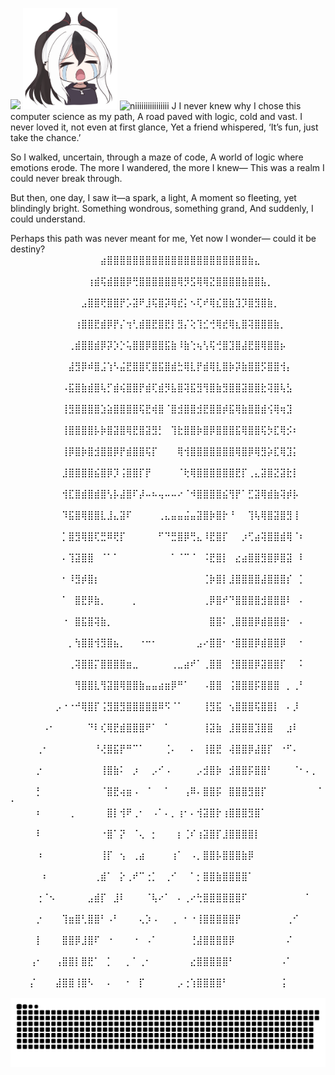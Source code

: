  
![](https://komarev.com/ghpvc/?username=Namiii135&color=grey)
<img src="KAYOKO.png" alt="niiiiiiiiiiiiiiii" width="30%" />
<img src="output-onlinegiftools.gif" alt="niiiiiiiiiiiiiiii" width="30%" />
J
I never knew why I chose this computer science as my path,
A road paved with logic, cold and vast.
I never loved it, not even at first glance,
Yet a friend whispered, ‘It’s fun, just take the chance.’

So I walked, uncertain, through a maze of code,
A world of logic where emotions erode.
The more I wandered, the more I knew—
This was a realm I could never break through.

But then, one day, I saw it—a spark, a light,
A moment so fleeting, yet blindingly bright.
Something wondrous, something grand,
And suddenly, I could understand.

Perhaps this path was never meant for me,
Yet now I wonder—
could it be destiny?
⠀⠀⠀⠀⠀⠀⠀⠀⠀⠀⠀⠀⠀⠀⣴⣿⣿⣿⣿⣿⣿⣿⣿⣿⣿⣿⣿⣿⣿⣿⣿⣿⣿⣿⣿⣿⣿⣷⣄⠀⠀⠀⠀⠀⠀⠀⠀⠀⠀⠀
⠀⠀⠀⠀⠀⠀⠀⠀⠀⠀⠀⠀⢰⣾⢯⣾⣿⣿⡿⢛⣿⣿⣿⣿⣿⣿⢿⡻⣫⢿⢿⣝⣿⣿⣿⣿⣷⣿⣿⣧⡀⠀⠀⠀⠀⠀⠀⠀⠀⠀
⠀⠀⠀⠀⠀⠀⠀⠀⠀⠀⠀⣠⣿⣿⢟⣿⣿⡟⡡⣽⠟⣸⢯⣿⡽⢿⣞⡅⠢⢏⠞⢿⣎⣿⣷⣹⡹⣿⣻⣿⣷⡀⠀⠀⠀⠀⠀⠀⠀⠀
⠀⠀⠀⠀⠀⠀⠀⠀⠀⠀⢰⣿⣿⣟⣾⡿⡟⡌⢲⢃⣾⣿⣟⣿⣟⡇⣻⡌⢕⢹⣊⢚⢿⣞⢿⣆⣿⢽⣿⣿⣿⣷⡀⠀⠀⠀⠀⠀⠀⠀
⠀⠀⠀⠀⠀⠀⠀⠀⠀⢀⣾⣿⣿⣾⡿⡽⡱⡑⢥⣿⣿⡿⣿⣿⣯⣷⠸⣷⢑⢦⢣⢯⢚⣿⣹⣿⣼⣟⣿⢿⣿⣿⡦⠀⠀⠀⠀⠀⠀⠀
⠀⠀⠀⠀⠀⠀⠀⠀⠀⣼⣻⡿⠾⣿⣨⢱⠣⣬⣟⣿⣿⢏⣿⣯⣿⣾⣓⢿⣇⡟⣾⢿⣇⣿⡷⡽⣷⣿⣿⡫⣿⣿⢺⡄⠀⠀⠀⠀⠀⠀
⠀⠀⠀⠀⠀⠀⠀⠀⠠⣯⣿⣷⣾⣿⢧⡋⣾⢮⣿⣿⡟⣾⢏⣾⡻⣧⣿⢽⣯⣻⢻⣿⣷⣻⣿⣿⣽⣿⣿⣗⢽⣿⢧⣣⠀⠀⠀⠀⠀⠀
⠀⠀⠀⠀⠀⠀⠀⠀⢸⣻⣿⣿⣿⣿⣱⣵⣿⣿⣿⣿⢯⣟⢾⣿⠈⣿⣺⣿⣿⣺⣟⣿⣿⡾⣯⢿⣷⣿⣿⣾⢪⢿⢶⣹⠀⠀⠀⠀⠀⠀
⠀⠀⠀⠀⠀⠀⠀⠀⢸⣿⣿⣿⣿⡧⡷⣿⣽⣿⢿⣟⣿⣽⣻⡃⠀⢹⣗⣿⣿⡷⣿⡿⣿⣿⣿⣯⢿⣿⣿⢯⡳⣏⢿⡪⠆⠀⠀⠀⠀⠀
⠀⠀⠀⠀⠀⠀⠀⠀⢸⡿⣿⡷⣿⣺⣿⣿⡿⡟⣾⣿⣿⢯⡏⠀⠀⠀⢿⢺⣿⣿⣿⣿⣿⣿⣿⢿⣿⡿⢿⣻⡵⣏⢿⣹⡅⠀⠀⠀⠀⠀
⠀⠀⠀⠀⠀⠀⠀⠀⣸⣿⣿⣿⣿⣮⣿⡿⡹⢨⣿⣿⡏⡟⠀⠀⠀⠀⠈⢗⢿⣿⣿⣿⣿⣿⣿⣟⡏⢀⣄⣽⣿⣝⣽⣗⡇⠀⠀⠀⠀⠀
⠀⠀⠀⠀⠀⠀⠀⠀⢺⣏⣿⣾⣿⣾⣿⢣⡧⣼⣿⠏⡼⠤⠦⢤⠤⠤⠔⠈⠺⣿⣿⣿⣿⣮⢻⡟⠁⣋⣽⢿⣾⣷⢽⡾⡧⠀⠀⠀⠀⠀
⠀⠀⠀⠀⠀⠀⠀⠀⠹⣯⣿⢿⣿⣿⣇⣸⣄⣽⠏⠀⠀⠀⠀⢀⣄⣤⣤⣬⣤⣽⣿⡷⣿⡗⠘⠀⠀⢹⢧⢿⣿⣽⣿⣻⢸⠀⠀⠀⠀⠀
⠀⠀⠀⠀⠀⠀⠀⠀⡁⣿⣻⢿⣿⢏⣛⠿⢟⡏⠀⠀⠀⠀⠀⠋⠙⣛⣿⡿⢛⣄⠸⣟⣿⡏⠀⠀⡰⢋⣴⢽⣿⣿⣾⢿⠈⠆⠀⠀⠀⠀
⠀⠀⠀⠀⠀⠀⠀⠀⠄⢹⣽⣿⣿⠀⠈⠁⠁⠀⠀⠀⠀⠀⠀⠀⠀⠁⠈⠉⠈⠀⠨⣟⣿⡇⠀⣔⣴⣿⣿⣻⣿⡿⣿⣽⠀⠇⠀⠀⠀⠀
⠀⠀⠀⠀⠀⠀⠀⠀⠂⠸⣻⡾⣿⡆⠀⠀⠀⠀⠀⠀⠀⠀⠀⠀⠀⠀⠀⠀⠀⠀⢈⡷⣿⡇⣸⣿⣿⣿⣿⣼⣿⣿⣿⡎⠀⡁⠀⠀⠀⠀
⠀⠀⠀⠀⠀⠀⠀⠀⠁⠀⣿⣟⡿⣷⡀⠀⠀⠀⠀⡀⠀⠀⠀⠀⠀⠀⠀⠀⠀⠀⢀⡿⣿⠞⠙⣿⣿⣿⣿⣺⣿⣿⣿⠇⠀⠄⠀⠀⠀⠀
⠀⠀⠀⠀⠀⠀⠀⠀⠐⠀⣿⣯⣿⢽⣷⡀⠀⠀⠀⠀⠀⠀⠀⠀⠀⠀⠀⠀⠀⠀⠀⣿⣿⠅⢀⣿⣿⣿⡿⣾⣿⣿⣿⠂⠀⠄⠀⠀⠀⠀
⠀⠀⠀⠀⠀⠀⠀⠀⠀⡀⢳⣿⣿⢺⣻⣿⣦⡀⠀⠀⠐⠒⠂⠀⠀⠀⠀⠀⠀⣠⠔⣿⣿⠂⠐⣿⣿⣿⡿⣾⣿⣿⡿⠀⠀⠂⠀⠀⠀⠀
⠀⠀⠀⠀⠀⠀⠀⠀⠀⢀⢽⣿⣿⡍⣿⣿⣿⣿⣶⣀⠀⠀⠀⠀⠀⢀⣀⣴⠞⠁⢀⣿⣿⠀⢘⣿⣿⣿⡿⣽⣿⣿⡏⠀⠀⠅⠀⠀⠀⠀
⠀⠀⠀⠀⠀⠀⠀⠀⠀⠀⢻⣿⣿⣇⢻⣽⣿⢿⣿⣿⣷⣤⣤⣴⣶⡿⠛⠁⠀⠀⠠⣿⣿⠀⢨⣿⣿⣿⡯⣿⣿⣿⠀⡀⢀⠃⠀⠀⠀⠀
⠀⠀⠀⠀⠀⠀⠀⡠⠐⠐⠚⢿⣿⡏⢨⣻⣿⣻⣿⣿⣿⣿⣿⠿⠫⠈⠁⠀⠀⠀⢸⣻⣯⠀⢢⣿⣿⣿⢯⣿⣿⡇⠀⠄⡸⠀⠀⠀⠀⠀
⠀⠀⠀⠀⠀⠠⠂⠀⠀⠀⠀⠀⠙⠇⢎⢿⣟⣾⣿⣿⣿⠟⠁⠀⠁⠀⠀⠀⠀⠀⢸⣽⣷⠀⣸⣿⣿⣿⣹⣿⣿⠀⠀⣰⠇⠀⠀⠀⠀⠀
⠀⠀⠀⠀⢀⠂⠀⠀⠀⠀⠀⠀⠀⠘⢜⣿⣯⡟⠛⠉⠁⠀⠀⠀⢈⠄⠀⠀⠄⠀⢸⣿⣟⠀⢼⣿⣿⡿⣼⣿⡏⠀⠐⠋⠄⠀⠀⠀⠀⠀
⠀⠀⠀⠀⡐⠀⠀⠀⠀⠀⠀⠀⠀⠀⢸⣿⣷⠅⠀⡰⠀⠀⡠⠊⠠⠀⠀⠀⠀⡠⣺⣿⡷⠀⣺⣿⣿⡯⣿⣿⠃⠀⠀⠀⠈⠂⠄⡀⠀⠀
⠀⠀⠀⠀⡃⠀⠀⠀⠀⠀⠀⠀⠀⠀⠈⣿⣟⢴⣶⠠⠀⠈⠀⠀⠁⠀⠀⢠⠿⠄⣿⣿⡯⠀⣿⣿⣿⣻⣿⡏⠀⠀⠀⠀⠀⠀⠀⠀⠁⠂
⠀⠀⠀⠀⠆⠀⠀⠀⠀⢀⠀⠀⠀⠀⠀⣿⡇⢺⠟⢀⠂⠀⠠⠁⠄⡀⢰⠂⠄⢺⣽⣿⡗⢰⣿⣿⣿⣻⣿⠁⠀⠀⠀⠀⠀⠀⠀⠀⠀⠀
⠀⠀⠀⠀⠇⠀⠀⠀⠀⠀⠀⠀⠀⠀⠐⣿⠁⡝⠀⠈⢄⠀⡂⠀⠀⠀⡆⢈⠎⢰⣽⣿⡏⣸⣿⣿⣿⣿⡇⠀⠀⠀⠀⠀⠀⠀⠀⠀⠀⠀
⠀⠀⠀⠀⠰⠀⠀⠀⠀⠀⠀⠀⠀⠀⢸⡏⠀⢢⠀⢀⣴⠀⠀⠀⠀⢰⠁⠀⠠⡀⣿⣿⡧⣿⣿⣿⣷⡿⠀⠀⠀⠀⠀⠀⠀⠀⠀⠀⠀⠀
⠀⠀⠀⠀⠀⠆⠀⠀⠀⠀⠀⠀⠀⢀⣾⠁⠀⡕⢀⠞⠉⢐⡁⠀⢀⠊⠀⠀⠁⡂⣿⣿⣷⣿⣿⣿⣿⠁⠀⠀⠀⠀⠀⠀⠀⠀⠀⠀⠀⠀
⠀⠀⠀⠀⢐⠈⠢⠀⠀⠀⠀⠀⣠⣾⡏⠀⣸⠇⠀⠀⠀⠈⢧⠔⠁⠀⠄⢀⠔⢓⣿⣿⣿⣿⣿⣿⠏⠀⠀⠀⠀⠀⠀⠀⠀⠀⠁⠀⠀⠀
⠀⠀⠀⠀⡐⠀⠀⠀⢹⣶⣿⢃⣿⣿⠃⠠⠃⠀⠀⠀⢄⡱⠠⠀⠀⢀⠀⠂⠐⢸⣿⣿⣿⣿⣿⡟⠀⠀⠀⠀⠀⠀⠀⢀⠊⠀⠀⠀⠀⠀
⠀⠀⠀⠀⡇⠀⠀⠀⣿⣿⡿⣸⣿⠏⠀⠐⠀⠀⠀⠐⠀⠠⠁⠀⠀⠀⠀⠀⢘⣼⣿⣿⣿⣿⡿⠀⠀⠀⠀⠀⠀⠀⠀⠌⠀⠀⠀⠀⠀⠀
⠀⠀⠀⢠⠂⠀⠀⢠⣿⣿⡇⣿⣟⠁⠀⡁⠀⠀⡀⠁⢀⠂⠀⠀⠀⠀⠀⠀⣔⣿⣿⣿⣿⣿⠃⠀⠀⠀⠀⠀⠀⠀⠠⠁⠀⠀⠀⠀⠀⠀
⠀⠀⠀⡌⠀⠀⠀⣼⣿⣿⢸⣿⠣⠀⠀⠄⠀⠀⠂⠀⡏⠀⠀⠀⠀⠀⡠⢐⢱⣿⣿⣿⣿⠃⠀⠀⠀⠀⠀⠀⠀⠀⢨⠀⠀⠀⠀⠀⠀⠀<picture>
  <source media="(prefers-color-scheme: dark)" srcset="https://raw.githubusercontent.com/Namiii135/Namiii135/output/github-snake-dark.svg" />
  <source media="(prefers-color-scheme: light)" srcset="https://raw.githubusercontent.com/Namiii135/Namiii135/output/github-snake.svg" />
  <img alt="github-snake" src="https://raw.githubusercontent.com/Namiii135/Namiii135/output/github-snake.svg" />
</picture>
